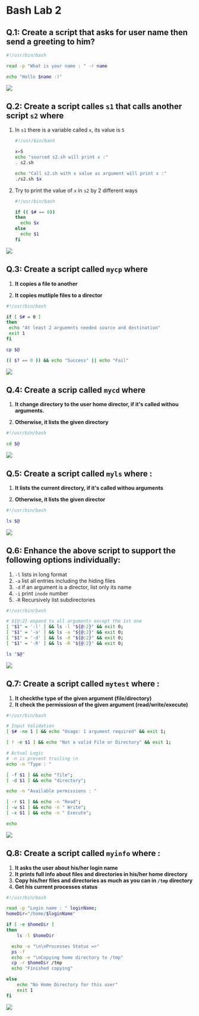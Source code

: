 # Bash Lab 2

## Q.1: Create a script that asks for user name then send a greeting to him?

```bash
#!/usr/bin/bash

read -p "What is your name : " -r name

echo "Hello $name :)"
```

![](./imgs/bash-lab2-1.png)

## Q.2: Create a script calles `s1` that calls another script `s2` where

1. In `s1` there is a variable called `x`, its value is `5`

    ```bash
    #!/usr/bin/bash

    x=5
    echo "sourced s2.sh will print x :"
    . s2.sh

    echo "Call s2.sh with x value as argument will print x :"
    ./s2.sh $x
    ```
  
1. Try to print the value of `x` in `s2` by 2 different ways

    ```bash
    #!/usr/bin/bash

    if (( $# == 0))
    then
      echo $x
    else
      echo $1
    fi
    ```

![](./imgs/bash-lab2-2.png)

## Q.3: Create a script called `mycp` where

1. **It copies a file to another**

1. **It copies mutliple files to a director**

```bash
#!/usr/bin/bash

if [ $# = 0 ]
then
 echo "At least 2 arguemnts needed source and destination"
 exit 1
fi

cp $@

(( $? == 0 )) && echo "Success" || echo "Fail"
```

![](./imgs/bash-lab2-3.png)

## Q.4: Create a scrip called `mycd` where

1. **It change directory to the user home director, if it's called withou arguments.**

1. **Otherwise, it lists the given directory**

```bash
#!/usr/bin/bash

cd $@
```

![](./imgs/bash-lab2-4.png)

## Q.5: Create a script called `myls` where :

1. **It lists the current directory, if it's called withou arguments**

1. **Otherwise, it lists the given director**

```bash
#!/usr/bin/bash

ls $@
```

![](./imgs/bash-lab2-5.png)

## Q.6: Enhance the above script to support the following options individually:

1. `-l` lists in long format
1. `-a` list all entries including the hiding files
1. `-d` if an argument is a director, list only its name
1. `-i` print `inode` number
1. `-R` Recursively list subdirectories

```bash
#!/usr/bin/bash

# ${@:2} expand to all arguments except the 1st one
[ "$1" = '-l' ] && ls -l "${@:2}" && exit 0;
[ "$1" = '-a' ] && ls -a "${@:2}" && exit 0;
[ "$1" = '-d' ] && ls -d "${@:2}" && exit 0;
[ "$1" = '-R' ] && ls -R "${@:2}" && exit 0;

ls "$@"
```

![](./imgs/bash-lab2-6.png)

## Q.7: Create a script called `mytest` where :

1. **It checkthe type of the given argument (file/directory)**
1. **It check the permissiosn of the given argument (read/write/execute)**

```bash
#!/usr/bin/bash

# Input Validation
[ $# -ne 1 ] && echo "Usage: 1 argument required" && exit 1;

[ ! -e $1 ] && echo "Not a valid File or Directory" && exit 1;

# Actual Logic
# -n is prevent trailing \n
echo -n "Type : "

[ -f $1 ] && echo "file";
[ -d $1 ] && echo "directory";

echo -n "Available permissions : "

[ -r $1 ] && echo -n "Read";
[ -w $1 ] && echo -n " Write";
[ -x $1 ] && echo -n " Execute";

echo 
```

![](./imgs/bash-lab2-7.png)

## Q.8: Create a script called `myinfo` where :

1. **It asks the user about his/her login name**
1. **It prints full info about files and directories in his/her home directory**
1. **Copy his/her files and directories as much as you can in `/tmp` directory**
1. **Get his current processes status**

```bash
#!/usr/bin/bash

read -p "Login name : " loginName;
homeDir="/home/$loginName"

if [ -e $homeDir ]
then
	ls -l $homeDir

  echo -e "\n\nProcesses Status =>"
  ps -f
  echo -e "\nCopying home directory to /tmp"
  cp -r $homeDir /tmp
  echo "Finished copying"

else
	echo "No Home Directory for this user"
	exit 1
fi
```

![](./imgs/bash-lab2-8.png)
